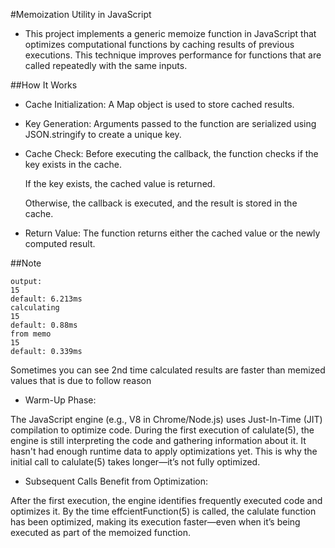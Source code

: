 #Memoization Utility in JavaScript

- This project implements a generic memoize function in JavaScript that optimizes computational functions by caching results of previous executions. This technique improves performance for functions that are called repeatedly with the same inputs.

##How It Works

- Cache Initialization: A Map object is used to store cached results.

- Key Generation: Arguments passed to the function are serialized using JSON.stringify to create a unique key.

- Cache Check: Before executing the callback, the function checks if the key exists in the cache.

    If the key exists, the cached value is returned.

    Otherwise, the callback is executed, and the result is stored in the cache.

- Return Value: The function returns either the cached value or the newly computed result.

##Note

    output:
    15
    default: 6.213ms
    calculating
    15
    default: 0.88ms
    from memo
    15
    default: 0.339ms

Sometimes you can see 2nd time calculated results are faster than memized values that is due to follow reason

- Warm-Up Phase:

The JavaScript engine (e.g., V8 in Chrome/Node.js) uses Just-In-Time (JIT) compilation to optimize code. During the first execution of calulate(5), the engine is still interpreting the code and gathering information about it. It hasn't had enough runtime data to apply optimizations yet.
This is why the initial call to calulate(5) takes longer—it’s not fully optimized.

- Subsequent Calls Benefit from Optimization:

After the first execution, the engine identifies frequently executed code and optimizes it. By the time effcientFunction(5) is called, the calulate function has been optimized, making its execution faster—even when it’s being executed as part of the memoized function.